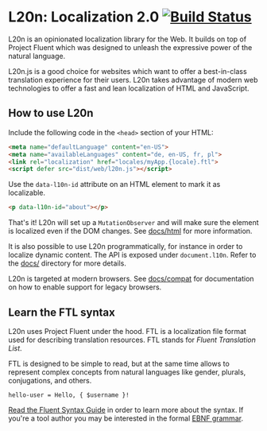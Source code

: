 L20n: Localization 2.0 [![Build Status][travisimage]][travislink]
=================================================================

[travisimage]: https://travis-ci.org/l20n/l20n.js.svg?branch=master
[travislink]: https://travis-ci.org/l20n/l20n.js

L20n is an opinionated localization library for the Web.  It builds on top of
Project Fluent which was designed to unleash the expressive power of the
natural language.

L20n.js is a good choice for websites which want to offer a best-in-class
translation experience for their users.  L20n takes advantage of modern web
technologies to offer a fast and lean localization of HTML and JavaScript.


How to use L20n
---------------

Include the following code in the `<head>` section of your HTML:

```html
<meta name="defaultLanguage" content="en-US">
<meta name="availableLanguages" content="de, en-US, fr, pl">
<link rel="localization" href="locales/myApp.{locale}.ftl">
<script defer src="dist/web/l20n.js"></script>
```
Use the `data-l10n-id` attribute on an HTML element to mark it as localizable.

```html
<p data-l10n-id="about"></p>
```

That's it!  L20n will set up a `MutationObserver` and will make sure the
element is localized even if the DOM changes.  See [docs/html][] for more
information.

[docs/html]: https://github.com/l20n/l20n.js/blob/master/docs/html.md

It is also possible to use L20n programmatically, for instance in order to 
localize dynamic content.  The API is exposed under `document.l10n`.  Refer to
the [docs/][] directory for more details.

[docs/]: https://github.com/l20n/l20n.js/blob/master/docs/

L20n is targeted at modern browsers.  See [docs/compat][] for documentation on 
how to enable support for legacy browsers.

[docs/compat]: https://github.com/l20n/l20n.js/blob/master/docs/compat.md


Learn the FTL syntax
--------------------

L20n uses Project Fluent under the hood.  FTL is a localization file format
used for describing translation resources.  FTL stands for _Fluent Translation
List_.

FTL is designed to be simple to read, but at the same time allows to represent
complex concepts from natural languages like gender, plurals, conjugations,
and others.

    hello-user = Hello, { $username }!

[Read the Fluent Syntax Guide][] in order to learn more about the syntax.  If
you're a tool author you may be interested in the formal [EBNF grammar][].

[Read the Fluent Syntax Guide]: http://projectfluent.io/fluent/guide/
[EBNF grammar]: https://github.com/projectfluent/fluent/tree/master/spec
